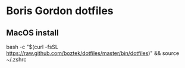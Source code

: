 # Boris Gordon dotfiles

## MacOS install

bash -c "$(curl -fsSL https://raw.github.com/boztek/dotfiles/master/bin/dotfiles)" && source ~/.zshrc

